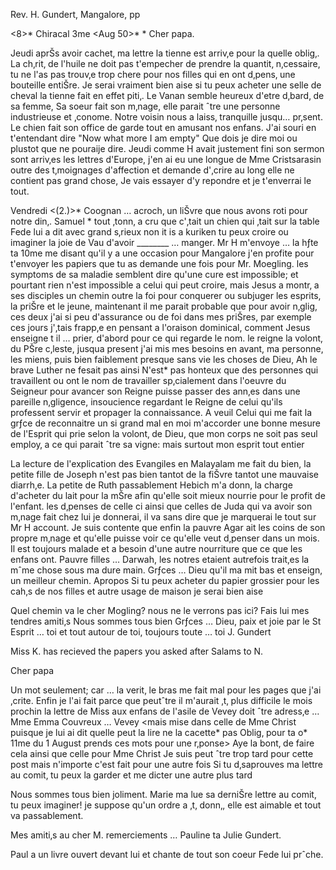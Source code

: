 Rev. H. Gundert, Mangalore, pp

<8>* Chiracal 3me <Aug 50>*
 <Samedi>*
Cher papa.

Jeudi aprŠs avoir cachet‚ ma lettre la tienne est arriv‚e pour la quelle oblig‚. La ch‚rit‚ de l'huile ne doit pas t'empecher de prendre la quantit‚ n‚cessaire, tu ne l'as pas trouv‚e trop chere pour nos filles qui en ont d‚pens‚ une bouteille entiŠre. Je serai vraiment bien aise si tu peux acheter une selle de cheval la tienne fait en effet piti‚. Le Vanan semble heureux d'etre d‚bard‚ de sa femme, Sa soeur fait son m‚nage, elle parait ˆtre une personne industrieuse et ‚conome. Notre voisin nous a laiss‚ tranquille jusqu… pr‚sent. Le chien fait son office de garde tout en amusant nos enfans. J'ai souri en t'entendant dire "Now what more I am empty" Que dois je dire moi ou plustot que ne pouraije dire. Jeudi comme H avait justement fini son sermon sont arriv‚es les lettres d'Europe, j'en ai eu une longue de Mme Cristsarasin outre des t‚moignages d'affection et demande d'‚crire au long elle ne contient pas grand chose, Je vais essayer d'y repondre et je t'enverrai le tout.

Vendredi <(2.)>* Coognan … acroch‚ un liŠvre que nous avons roti pour notre din‚. Samuel <Paul>* tout ‚tonn‚ a cru que c'‚tait un chien qui ‚tait sur la table Fede lui a dit avec grand s‚rieux non it is a kuriken tu peux croire ou imaginer la joie de Vau d'avoir ________ … manger. Mr H m'envoye … la hƒte ta 10me me disant qu'il y a une occasion pour Mangalore j'en profite pour t'envoyer les papiers que tu as demande une fois pour Mr. Moegling. les symptoms de sa maladie semblent dire qu'une cure est impossible; et pourtant rien n'est impossible a celui qui peut croire, mais Jesus a montr‚ a ses disciples un chemin outre la foi pour conquerer ou subjuger les esprits, la priŠre et le jeune, maintenant il me parait probable que pour avoir n‚glig‚ ces deux j'ai si peu d'assurance ou de foi dans mes priŠres, par exemple ces jours j'‚tais frapp‚e en pensant a l'oraison dominical, comment Jesus enseigne t il … prier, d'abord pour ce qui regarde le nom. le reigne la volont‚ du PŠre c‚leste, jusqua present j'ai mis mes besoins en avant, ma personne, les miens, puis bien faiblement presque sans vie les choses de Dieu, Ah le brave Luther ne fesait pas ainsi N'est* pas honteux que des personnes qui travaillent ou ont le nom de travailler sp‚cialement dans l'oeuvre du Seigneur pour avancer son Reigne puisse passer des ann‚es dans une pareille n‚gligence, insoucience regardant le Reigne de celui qu'ils professent servir et propager la connaissance. A veuil Celui qui me fait la grƒce de reconnaitre un si grand mal en moi m'accorder une bonne mesure de l'Esprit qui prie selon la volont‚ de Dieu, que mon corps ne soit pas seul employ‚ a ce qui parait ˆtre sa vigne: mais surtout mon esprit tout entier

La lecture de l'explication des Evangiles en Malayalam me fait du bien, la petite fille de Joseph n'est pas bien tantot de la fiŠvre tantot une mauvaise diarrh‚e. La petite de Ruth passablement Hebich m'a donn‚ la charge d'acheter du lait pour la mŠre afin qu'elle soit mieux nourrie pour le profit de l'enfant. les d‚penses de celle ci ainsi que celles de Juda qui va avoir son m‚nage fait chez lui je donnerai, il va sans dire que je marquerai le tout sur Mr H account. Je suis contente que enfin la pauvre Agar ait les coins de son propre m‚nage et qu'elle puisse voir ce qu'elle veut d‚penser dans un mois. Il est toujours malade et a besoin d'une autre nourriture que ce que les enfans ont. Pauvre filles … Darwah, les notres etaient autrefois trait‚es la mˆme chose sous ma dure main. Grƒces … Dieu qu'il ma mit bas et enseign‚ un meilleur chemin. Apropos Si tu peux acheter du papier grossier pour les cah‚s de nos filles et autre usage de maison je serai bien aise

Quel chemin va le cher Mogling? nous ne le verrons pas ici? Fais lui mes tendres amiti‚s Nous sommes tous bien Grƒces … Dieu, paix et joie par le St Esprit … toi et tout autour de toi, toujours toute … toi
 J. Gundert

Miss K. has recieved the papers you asked after Salams to N. 

Cher papa

Un mot seulement; car … la verit‚ le bras me fait mal pour les pages que j'ai ‚crite. Enfin je l'ai fait parce que peutˆtre il m'aurait ‚t‚ plus difficile le mois prochin la lettre de Miss aux enfans de l'asile de Vevey doit ˆtre adress‚e … Mme Emma Couvreux … Vevey <mais mise dans celle de Mme Christ puisque je lui ai dit quelle peut la lire ne la cacette* pas Oblig‚ pour ta o* 11me du 1 August prends ces mots pour une r‚ponse> Aye la bont‚ de faire cela ainsi que celle pour Mme Christ Je suis peut ˆtre trop tard pour cette post mais n'importe c'est fait pour une autre fois 
Si tu d‚saprouves ma lettre au comit‚ tu peux la garder et me dicter une autre plus tard

Nous sommes tous bien joliment. Marie ma lue sa derniŠre lettre au comit‚ tu peux imaginer! je suppose qu'un ordre a ‚t‚ donn‚, elle est aimable et tout va passablement.

Mes amiti‚s au cher M. remerciements … Pauline
 ta Julie Gundert.

Paul a un livre ouvert devant lui et chante de tout son coeur Fede lui prˆche.

